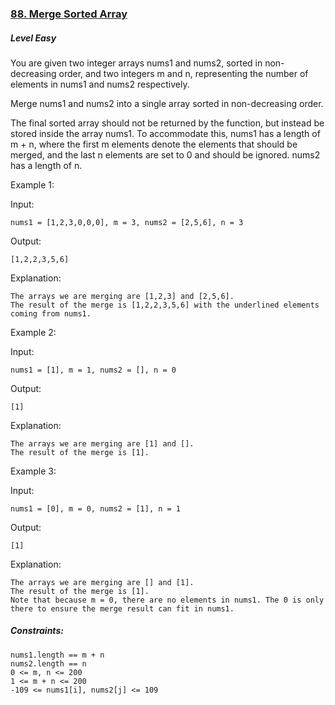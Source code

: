 ### [88. Merge Sorted Array](https://leetcode.com/problems/merge-sorted-array/)

##### Level Easy

You are given two integer arrays nums1 and nums2, sorted in non-decreasing order, and two integers m and n, representing the number of elements in nums1 and nums2 respectively.

Merge nums1 and nums2 into a single array sorted in non-decreasing order.

The final sorted array should not be returned by the function, but instead be stored inside the array nums1. To accommodate this, nums1 has a length of m + n, where the first m elements denote the elements that should be merged, and the last n elements are set to 0 and should be ignored. nums2 has a length of n.

 

Example 1:

Input: 
```JS
nums1 = [1,2,3,0,0,0], m = 3, nums2 = [2,5,6], n = 3
```
Output: 
```JS
[1,2,2,3,5,6]
```

Explanation: 
```JS
The arrays we are merging are [1,2,3] and [2,5,6].
The result of the merge is [1,2,2,3,5,6] with the underlined elements coming from nums1.
```


Example 2:

Input: 
```JS
nums1 = [1], m = 1, nums2 = [], n = 0
```
Output: 
```JS
[1]
```
Explanation: 
```JS
The arrays we are merging are [1] and [].
The result of the merge is [1].
```



Example 3:

Input: 
```JS
nums1 = [0], m = 0, nums2 = [1], n = 1
```
Output: 
```JS
[1]
```
Explanation: 
```JS
The arrays we are merging are [] and [1].
The result of the merge is [1].
Note that because m = 0, there are no elements in nums1. The 0 is only there to ensure the merge result can fit in nums1.
```

##### Constraints:
```JS
nums1.length == m + n
nums2.length == n
0 <= m, n <= 200
1 <= m + n <= 200
-109 <= nums1[i], nums2[j] <= 109
```